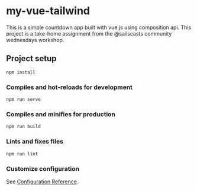 # my-vue-tailwind
This is a simple countdown app built with vue.js using composition api. This project is a take-home assignment from the @sailscasts community wednesdays workshop.

## Project setup
```
npm install
```

### Compiles and hot-reloads for development
```
npm run serve
```

### Compiles and minifies for production
```
npm run build
```

### Lints and fixes files
```
npm run lint
```

### Customize configuration
See [Configuration Reference](https://cli.vuejs.org/config/).
